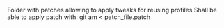 Folder with patches allowing to apply tweaks for reusing profiles
Shall be able to apply patch with:
git am < patch_file.patch
